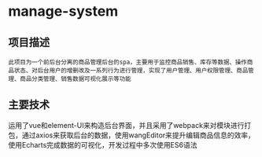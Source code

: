 # manage-system

## 项目描述
```
此项目为一个前后台分离的商品管理后台的spa，主要用于监控商品销售、库存等数据、操作商品状态、对后台用户的增删改及一系列行为进行管理，实现了用户管理、用户权限管理、商品管理、商品分类管理、销售数据可视化展示等功能
```

## 主要技术
运用了vue和element-UI来构造后台界面，并且采用了webpack来对模块进行打包，通过axios来获取后台的数据，使用wangEditor来提升编辑商品信息的效率，使用Echarts完成数据的可视化，开发过程中多次使用ES6语法

